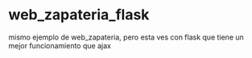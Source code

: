 # web_zapateria_flask
mismo ejemplo de web_zapateria,
pero esta ves con flask que tiene un mejor funcionamiento que ajax
